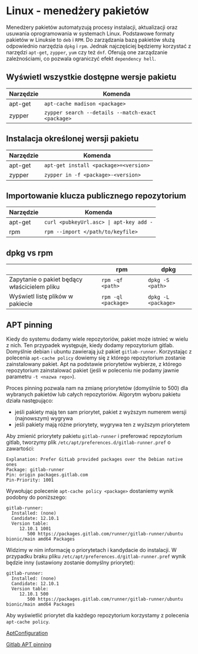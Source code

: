 # Linux - menedżery pakietów

Menedżery pakietów automatyzują procesy instalacji, aktualizacji oraz usuwania oprogramowania w systemach Linux. Podstawowe formaty pakietów w Linuksie to `deb` i `RPM`. Do zarządzania  bazą pakietów służą odpowiednio narzędzia `dpkg` i `rpm`. Jednak najczęściej będziemy korzystać z narzędzi `apt-get`, `zypper`, `yum` czy też `dnf`. Oferują one zarządzanie zależnościami, co pozwala ograniczyć efekt `dependency hell`.

## Wyświetl wszystkie dostępne wersje pakietu

| Narzędzie  | Komenda  |
|---|---|
| apt-get  | `apt-cache madison <package>`  |
| zypper  | `zypper search --details --match-exact  <package>`  |


## Instalacja określonej wersji pakietu

| Narzędzie  | Komenda  |
|---|---|
| apt-get  | `apt-get install <package>=<version>`  |
| zypper  | `zypper in -f <package>-<version>`  |

## Importowanie klucza publicznego repozytorium

| Narzędzie  | Komenda  |
|---|---|
| apt-get  | <code>curl &lt;pubkeyUrl.asc&gt; &#124; apt-key add -</code>  |
| rpm  | `rpm --import </path/to/keyfile>`  |

## dpkg vs rpm

|   | rpm  | dpkg  |
|---|---|---|
| Zapytanie o pakiet będący właścicielem pliku  | `rpm -qf <path>`  | `dpkg -S <path>`  |
| Wyświetl listę plików w pakiecie  | `rpm -ql <package>`  | `dpkg -L <package>`  |

## APT pinning

Kiedy do systemu dodamy wiele repozytoriów, pakiet może istnieć w wielu z nich. Ten przypadek występuje, kiedy dodamy repozytorium gitlab. Domyślnie debian i ubuntu zawierają już pakiet `gitlab-runner`.
Korzystając z polecenia `apt-cache policy` dowiemy się z którego repozytorium zostanie zainstalowany pakiet. Apt na podstawie priorytetów wybierze, z którego repozytorium zainstalować pakiet (jeśli w poleceniu nie podamy jawnie parametru `-t <nazwa repo>`).

Proces pinning pozwala nam na zmianę priorytetów (domyślnie to 500) dla wybranych pakietów lub całych repozytoriów.
Algorytm wyboru pakietu działa następująco:
* jeśli pakiety mają ten sam priorytet, pakiet z wyższym numerem wersji (najnowszym) wygrywa
* jeśli pakiety mają różne priorytety, wygrywa ten z wyższym priorytetem

Aby zmienić priorytety pakietu `gitlab-runner` i preferować repozytorium gitlab, tworzymy plik `/etc/apt/preferences.d/gitlab-runner.pref` o zawartości:
```
Explanation: Prefer GitLab provided packages over the Debian native ones
Package: gitlab-runner
Pin: origin packages.gitlab.com
Pin-Priority: 1001
```

Wywołując polecenie `apt-cache policy <package>` dostaniemy wynik podobny do poniższego:
```
gitlab-runner:
  Installed: (none)
  Candidate: 12.10.1
  Version table:
     12.10.1 1001
        500 https://packages.gitlab.com/runner/gitlab-runner/ubuntu bionic/main amd64 Packages
```

Widzimy w nim informację o priorytetach i kandydacie do instalacji. W przypadku braku pliku `/etc/apt/preferences.d/gitlab-runner.pref` wynik będzie inny (ustawiony zostanie domyślny priorytet):
```
gitlab-runner:
  Installed: (none)
  Candidate: 12.10.1
  Version table:
     12.10.1 500
        500 https://packages.gitlab.com/runner/gitlab-runner/ubuntu bionic/main amd64 Packages
```

Aby wyświetlić priorytet dla każdego repozytorium korzystamy z polecenia `apt-cache policy`.

[AptConfiguration](https://wiki.debian.org/AptConfiguration)

[Gitlab APT pinning](https://docs.gitlab.com/runner/install/linux-repository.html#apt-pinning)
